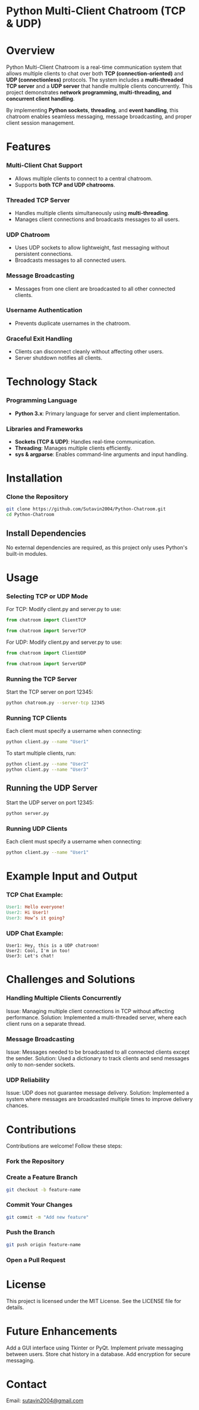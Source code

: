 # Python Multi-Client Chatroom (TCP & UDP)

# Overview
Python Multi-Client Chatroom is a real-time communication system that allows multiple clients to chat over both **TCP (connection-oriented)** and **UDP (connectionless)** protocols. The system includes a **multi-threaded TCP server** and a **UDP server** that handle multiple clients concurrently. This project demonstrates **network programming, multi-threading, and concurrent client handling**.

By implementing **Python sockets**, **threading**, and **event handling**, this chatroom enables seamless messaging, message broadcasting, and proper client session management.

# Features

### Multi-Client Chat Support
- Allows multiple clients to connect to a central chatroom.
- Supports **both TCP and UDP chatrooms**.

### Threaded TCP Server
- Handles multiple clients simultaneously using **multi-threading**.
- Manages client connections and broadcasts messages to all users.

### UDP Chatroom
- Uses UDP sockets to allow lightweight, fast messaging without persistent connections.
- Broadcasts messages to all connected users.

### Message Broadcasting
- Messages from one client are broadcasted to all other connected clients.

### Username Authentication
- Prevents duplicate usernames in the chatroom.

### Graceful Exit Handling
- Clients can disconnect cleanly without affecting other users.
- Server shutdown notifies all clients.

# Technology Stack

### Programming Language
- **Python 3.x**: Primary language for server and client implementation.

### Libraries and Frameworks
- **Sockets (TCP & UDP)**: Handles real-time communication.
- **Threading**: Manages multiple clients efficiently.
- **sys & argparse**: Enables command-line arguments and input handling.

# Installation

### Clone the Repository
```bash
git clone https://github.com/Sutavin2004/Python-Chatroom.git
cd Python-Chatroom
```

## Install Dependencies
No external dependencies are required, as this project only uses Python's built-in modules.

# Usage

### Selecting TCP or UDP Mode
For TCP: Modify client.py and server.py to use:

```python
from chatroom import ClientTCP
```
```python
from chatroom import ServerTCP
```
For UDP: Modify client.py and server.py to use:

```python
from chatroom import ClientUDP
```
```python
from chatroom import ServerUDP
```
### Running the TCP Server
Start the TCP server on port 12345:

```bash
python chatroom.py --server-tcp 12345
```
### Running TCP Clients
Each client must specify a username when connecting:

```bash
python client.py --name "User1"
```
To start multiple clients, run:

```bash
python client.py --name "User2"
python client.py --name "User3"
```
## Running the UDP Server
Start the UDP server on port 12345:

```bash
python server.py
```
### Running UDP Clients
Each client must specify a username when connecting:

```bash
python client.py --name "User1"
```
# Example Input and Output
### TCP Chat Example:
``` makefile
User1: Hello everyone!
User2: Hi User1!
User3: How’s it going?
```
### UDP Chat Example:
```vbnet
User1: Hey, this is a UDP chatroom!
User2: Cool, I'm in too!
User3: Let's chat!
```
# Challenges and Solutions
### Handling Multiple Clients Concurrently
Issue: Managing multiple client connections in TCP without affecting performance.
Solution: Implemented a multi-threaded server, where each client runs on a separate thread.

### Message Broadcasting
Issue: Messages needed to be broadcasted to all connected clients except the sender.
Solution: Used a dictionary to track clients and send messages only to non-sender sockets.

### UDP Reliability
Issue: UDP does not guarantee message delivery.
Solution: Implemented a system where messages are broadcasted multiple times to improve delivery chances.

# Contributions
Contributions are welcome! Follow these steps:

### Fork the Repository
### Create a Feature Branch
``` bash
git checkout -b feature-name
```
### Commit Your Changes
``` bash
git commit -m "Add new feature"
```
### Push the Branch
```bash
git push origin feature-name
```
### Open a Pull Request
# License
This project is licensed under the MIT License. See the LICENSE file for details.

# Future Enhancements
Add a GUI interface using Tkinter or PyQt.
Implement private messaging between users.
Store chat history in a database.
Add encryption for secure messaging.
# Contact
Email: sutavin2004@gmail.com
